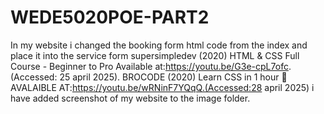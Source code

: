 # WEDE5020POE-PART2
In my website i changed the booking form html code from the index and place it into the service form
supersimpledev (2020) HTML & CSS Full Course - Beginner to Pro Available at:https://youtu.be/G3e-cpL7ofc. (Accessed: 25 april 2025).
BROCODE (2020) Learn CSS in 1 hour 🎨 AVALAIBLE AT:https://youtu.be/wRNinF7YQqQ.(Accessed:28 april 2025)
i have  added  screenshot of my website to the image folder.
 
 
